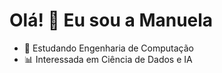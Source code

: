 # Olá! 👋 Eu sou a Manuela

- 🌱 Estudando Engenharia de Computação
- 📊 Interessada em Ciência de Dados e IA

